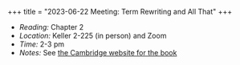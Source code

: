 +++
title = "2023-06-22 Meeting: Term Rewriting and All That"
+++

- _Reading:_ Chapter 2 
- _Location:_ Keller 2-225 (in person) and Zoom
- _Time:_ 2-3 pm
- _Notes:_ See [the Cambridge website for the book](https://www.cambridge.org/core/books/term-rewriting-and-all-that/71768055278D0DEF4FFC74722DE0D707)
<!--more-->
